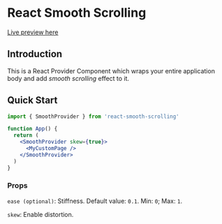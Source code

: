 # React Smooth Scrolling

[Live preview here](https://react-smooth-scrolling.netlify.app/)

## Introduction

This is a React Provider Component which wraps your entire application body and add _smooth scrolling_ effect to it.

## Quick Start

```jsx
import { SmoothProvider } from 'react-smooth-scrolling'

function App() {
  return (
    <SmoothProvider skew={true}>
      <MyCustomPage />
    </SmoothProvider>
  )
}
```

### Props

`ease (optional)`: Stiffness. Default value: `0.1`. Min: `0`; Max: `1`.

`skew`: Enable distortion.
